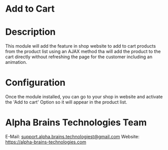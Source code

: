 Add to Cart
==================================

Description
============
This module will add the feature in shop website to add to cart products from the product list using an AJAX
method tha will add the product to the cart directly without refreshing the page for the customer including an animation.


Configuration
============
Once the module installed, you can go to your shop in website and activate the 'Add to cart' Option
so it will appear in the product list.


Alpha Brains Technologies Team
=====================================
E-Mail: support.alpha.brains.technologiest@gmail.com
Website: https://alpha-brains-technologies.com
